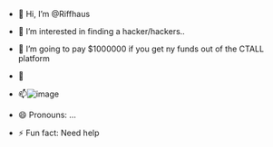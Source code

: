 - 👋 Hi, I’m @Riffhaus
- 👀 I’m interested in finding a hacker/hackers..
- 🌱 I’m going to pay $1000000 if you get ny funds out of the CTALL platform
- 💞️ 
- 📫![image](https://github.com/user-attachments/assets/2b0150af-f151-4818-ab5f-900594987314)

- 😄 Pronouns: ...
- ⚡ Fun fact: Need help

<!---
Riffhaus/Riffhaus is a ✨ special ✨ repository because its `README.md` (this file) appears on your GitHub profile.
You can click the Preview link to take a look at your changes.
--->
